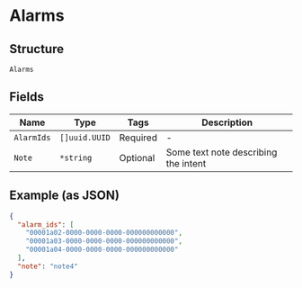 
# Alarms

## Structure

`Alarms`

## Fields

| Name | Type | Tags | Description |
|  --- | --- | --- | --- |
| `AlarmIds` | `[]uuid.UUID` | Required | - |
| `Note` | `*string` | Optional | Some text note describing the intent |

## Example (as JSON)

```json
{
  "alarm_ids": [
    "00001a02-0000-0000-0000-000000000000",
    "00001a03-0000-0000-0000-000000000000",
    "00001a04-0000-0000-0000-000000000000"
  ],
  "note": "note4"
}
```

